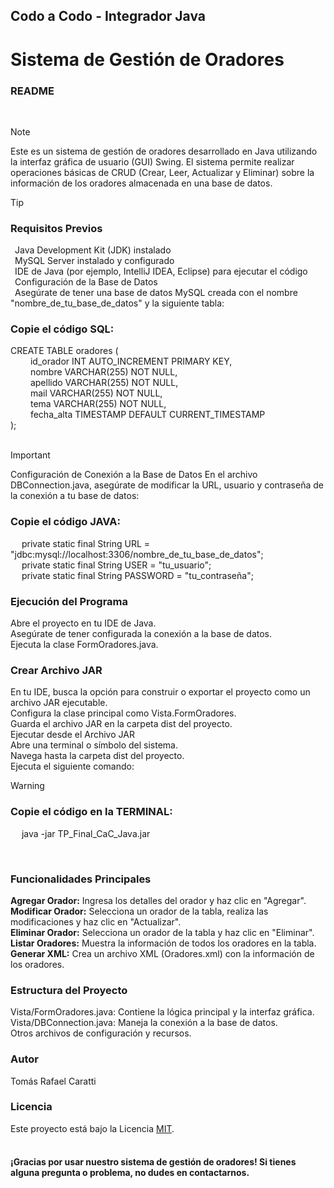 ## Codo a Codo - Integrador Java
# Sistema de Gestión de Oradores
### README
 <br>
 
> [!Note]
> Este es un sistema de gestión de oradores desarrollado en Java utilizando la interfaz gráfica de usuario (GUI) Swing. El sistema permite realizar operaciones básicas de CRUD (Crear, Leer, Actualizar y Eliminar) sobre la información de los oradores almacenada en una base de datos.

> [!Tip]
> ### Requisitos Previos <br>
> &ensp;Java Development Kit (JDK) instalado <br>
> &ensp;MySQL Server instalado y configurado <br>
> &ensp;IDE de Java (por ejemplo, IntelliJ IDEA, Eclipse) para ejecutar el código <br>
> &ensp;Configuración de la Base de Datos <br>
> &ensp;Asegúrate de tener una base de datos MySQL creada con el nombre "nombre_de_tu_base_de_datos" y la siguiente tabla:

### Copie el código SQL: <br>
CREATE TABLE oradores ( <br>
&emsp;&emsp; id_orador INT AUTO_INCREMENT PRIMARY KEY, <br>
&emsp;&emsp; nombre VARCHAR(255) NOT NULL, <br>
&emsp;&emsp; apellido VARCHAR(255) NOT NULL, <br>
&emsp;&emsp; mail VARCHAR(255) NOT NULL, <br>
&emsp;&emsp; tema VARCHAR(255) NOT NULL, <br>
&emsp;&emsp; fecha_alta TIMESTAMP DEFAULT CURRENT_TIMESTAMP <br>
); <br><br>

>[!Important]
>Configuración de Conexión a la Base de Datos
En el archivo DBConnection.java, asegúrate de modificar la URL, usuario y contraseña de la conexión a tu base de datos:

### Copie el código JAVA: <br>
&emsp; private static final String URL = "jdbc:mysql://localhost:3306/nombre_de_tu_base_de_datos"; <br>
&emsp; private static final String USER = "tu_usuario"; <br>
&emsp; private static final String PASSWORD = "tu_contraseña";
<br>
### Ejecución del Programa <br>
Abre el proyecto en tu IDE de Java. <br>
Asegúrate de tener configurada la conexión a la base de datos. <br>
Ejecuta la clase FormOradores.java. <br>

### Crear Archivo JAR <br>
En tu IDE, busca la opción para construir o exportar el proyecto como un archivo JAR ejecutable. <br>
Configura la clase principal como Vista.FormOradores. <br>
Guarda el archivo JAR en la carpeta dist del proyecto. <br>
Ejecutar desde el Archivo JAR <br>
Abre una terminal o símbolo del sistema. <br>
Navega hasta la carpeta dist del proyecto. <br>
Ejecuta el siguiente comando: <br>
> [!Warning]
> ### Copie el código en la TERMINAL: <br>
> &emsp; java -jar TP_Final_CaC_Java.jar <br>

<br>

### Funcionalidades Principales <br>
<b>Agregar Orador:</b> Ingresa los detalles del orador y haz clic en "Agregar". <br>
<b>Modificar Orador:</b> Selecciona un orador de la tabla, realiza las modificaciones y haz clic en "Actualizar". <br>
<b>Eliminar Orador:</b> Selecciona un orador de la tabla y haz clic en "Eliminar". <br>
<b>Listar Oradores:</b> Muestra la información de todos los oradores en la tabla. <br>
<b>Generar XML:</b> Crea un archivo XML (Oradores.xml) con la información de los oradores. <br>

### Estructura del Proyecto <br>
Vista/FormOradores.java: Contiene la lógica principal y la interfaz gráfica. <br>
Vista/DBConnection.java: Maneja la conexión a la base de datos. <br>
Otros archivos de configuración y recursos. <br>

### Autor <br>
Tomás Rafael Caratti <br>

### Licencia <br>
Este proyecto está bajo la Licencia <a href="[License.txt](https://github.com/TomiCaratti13/IntegradorJava_CodoaCodo/blob/main/MIT%20License.txt)">MIT</a>. <br><br>

#### ¡Gracias por usar nuestro sistema de gestión de oradores! Si tienes alguna pregunta o problema, no dudes en contactarnos.
